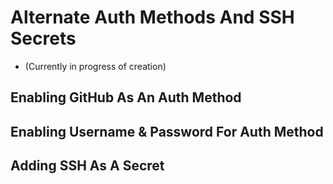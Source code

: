 # Alternate Auth Methods And SSH Secrets

- (Currently in progress of creation)

## Enabling GitHub As An Auth Method

## Enabling Username & Password For Auth Method

## Adding SSH As A Secret